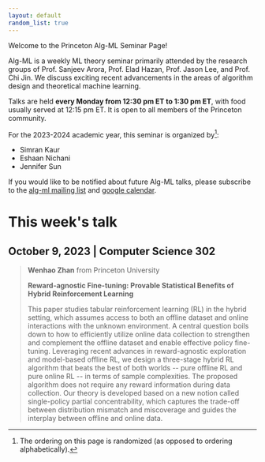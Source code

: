 ```yaml
---
layout: default
random_list: true
---
```


Welcome to the Princeton Alg-ML Seminar Page! 

Alg-ML is a weekly ML theory seminar primarily attended by the research groups of Prof. Sanjeev Arora, Prof. Elad Hazan, Prof. Jason Lee, and Prof. Chi Jin. 
We discuss exciting recent advancements in the areas of algorithm design and theoretical machine learning. 

Talks are held **every Monday from 12:30 pm ET to 1:30 pm ET**, with food usually served at 12:15 pm ET. It is open to all members of the Princeton community. 

For the 2023-2024 academic year, this seminar is organized by[^1]:
<ul id="namesList">
    <li>Simran Kaur</li>
    <li>Eshaan Nichani</li>
    <li>Jennifer Sun</li>
</ul>


If you would like to be notified about future Alg-ML talks, please subscribe to the [alg-ml mailing list](https://lists.cs.princeton.edu/mailman/listinfo/alg-ml-reading-group) and [google calendar](https://calendar.google.com/calendar/u/0?cid=Y182bHB0ZjJyZTdzdmFzamtrcDJlYmFtOGozY0Bncm91cC5jYWxlbmRhci5nb29nbGUuY29t).

# This week's talk
## October 9, 2023 | Computer Science 302

> **Wenhao Zhan** from Princeton University
>
> **Reward-agnostic Fine-tuning: Provable Statistical Benefits of Hybrid Reinforcement Learning**
>
> This paper studies tabular reinforcement learning (RL) in the hybrid setting, which assumes access to both an offline dataset and online interactions with the unknown environment. A central question boils down to how to efficiently utilize online data collection to strengthen and complement the offline dataset and enable effective policy fine-tuning. Leveraging recent advances in reward-agnostic exploration and model-based offline RL, we design a three-stage hybrid RL algorithm that beats the best of both worlds -- pure offline RL and pure online RL -- in terms of sample complexities. The proposed algorithm does not require any reward information during data collection. Our theory is developed based on a new notion called single-policy partial concentrability, which captures the trade-off between distribution mismatch and miscoverage and guides the interplay between offline and online data.


[^1]: The ordering on this page is randomized (as opposed to ordering alphabetically).  
